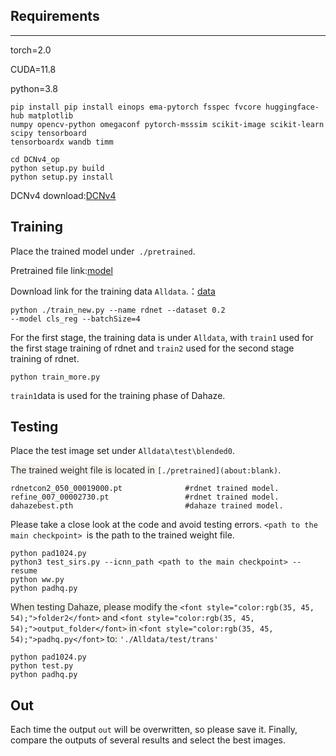 ## Requirements
---

torch=2.0

CUDA=11.8

python=3.8

```plain
pip install pip install einops ema-pytorch fsspec fvcore huggingface-hub matplotlib 
numpy opencv-python omegaconf pytorch-msssim scikit-image scikit-learn scipy tensorboard 
tensorboardx wandb timm
```

```plain
cd DCNv4_op
python setup.py build
python setup.py install
```

DCNv4 download:[DCNv4](https://pan.baidu.com/s/1TxQgSy3koTthRIyuV5ol3w?pwd=dshq)

## Training
Place the trained model under` ./pretrained`.

Pretrained file link:[model](https://pan.baidu.com/s/12n6s6dyXr1V09gi_0tinAQ?pwd=w4d2)

Download link for the training data `Alldata`.：[data](https://drive.google.com/file/d/10gCKEIQfWR-3Ugsdb8VUrb95ISHNLIbq/view?usp=sharing)

```plain
python ./train_new.py --name rdnet --dataset 0.2 
--model cls_reg --batchSize=4
```

For the first stage, the training data is under `Alldata`, with `train1` used for the first stage training of rdnet and `train2` used for the second stage training of rdnet.

```plain
python train_more.py
```

`train1`data is used for the training phase of Dahaze.

## Testing
Place the test image set under `Alldata\test\blended0`.

<font style="color:rgb(35, 45, 54);background-color:rgb(247, 242, 235);">The trained weight file is located in </font>`[./pretrained](about:blank)`.

```plain
rdnetcon2_050_00019000.pt              #rdnet trained model.
refine_007_00002730.pt                 #rdnet trained model.
dahazebest.pth                         #dahaze trained model.
```

  
Please take a close look at the code and avoid testing errors. `<path to the main checkpoint> `is the path to the trained weight file.

```plain
python pad1024.py
python3 test_sirs.py --icnn_path <path to the main checkpoint> --resume
python ww.py
python padhq.py
```

<font style="color:rgb(35, 45, 54);background-color:rgb(247, 242, 235);">When testing Dahaze, please modify the </font>`<font style="color:rgb(35, 45, 54);">folder2</font>`<font style="color:rgb(35, 45, 54);background-color:rgb(247, 242, 235);"> and </font>`<font style="color:rgb(35, 45, 54);">output_folder</font>`<font style="color:rgb(35, 45, 54);background-color:rgb(247, 242, 235);"> in </font>`<font style="color:rgb(35, 45, 54);">padhq.py</font>`<font style="color:rgb(35, 45, 54);background-color:rgb(247, 242, 235);"> to: </font>`'./Alldata/test/trans'`

```plain
python pad1024.py
python test.py
python padhq.py
```

## Out
Each time the output `out` will be overwritten, so please save it. Finally, compare the outputs of several results and select the best images.

